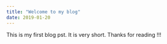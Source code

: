```yaml
---
title: "Welcome to my blog"
date: 2019-01-20
---
```


This is my first blog pst. It is very short. Thanks for reading !!!
